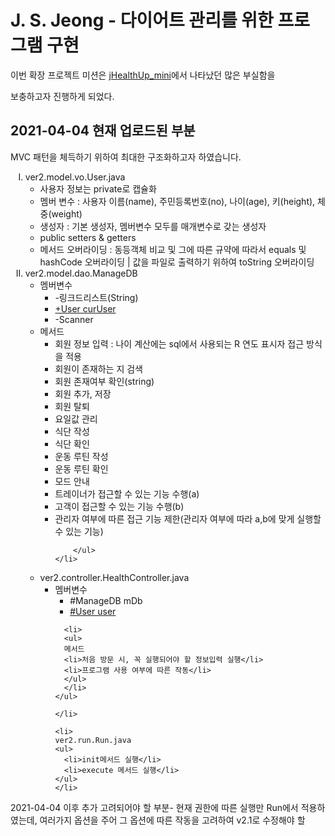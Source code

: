 # J. S. Jeong - 다이어트 관리를 위한 프로그램 구현

이번 확장 프로젝트 미션은 <a href="https://github.com/hy6219/jHealthUp_mini">jHealthUp_mini</a>에서 나타났던 많은 부실함을 

보충하고자 진행하게 되었다.

## 2021-04-04 현재 업로드된 부분

MVC 패턴을 체득하기 위하여 최대한 구조화하고자 하였습니다.

<ol type ="I">
  <li>
  ver2.model.vo.User.java
  <ul>
    <li>사용자 정보는 private로 캡슐화</li>
    <li>멤버 변수 : 사용자 이름(name), 주민등록번호(no), 나이(age), 키(height), 체중(weight)</li>
    <li>생성자    : 기본 생성자, 멤버변수 모두를 매개변수로 갖는 생성자</li>
    <li>public setters & getters</li>
    <li>메서드 오버라이딩 : 동등객체 비교 및 그에 따른 규약에 따라서 equals 및 hashCode 오버라이딩 | 값을 파일로 출력하기 위하여 toString 오버라이딩</li>
  </ul>
  </li>
  <li>
  ver2.model.dao.ManageDB
  <ul>
    <li>멤버변수
      <ul>
      <li>-링크드리스트(String)</li>
      <li><u>+User curUser</u></li>
      <li>-Scanner</li>
      </ul>
    </li>
    <li>
        메서드
        <ul>
        <li>회원 정보 입력 : 나이 계산에는 sql에서 사용되는 R 연도 표시자 접근 방식을 적용</li>
        <li>회원이 존재하는 지 검색</li>
        <li>회원 존재여부 확인(string)</li>
        <li>회원 추가, 저장</li>
        <li>회원 탈퇴</li>
        <li>요일값 관리</li>
        <li>식단 작성</li>
        <li>식단 확인</li>
        <li>운동 루틴 작성</li>
        <li>운동 루틴 확인</li>
        <li>모드 안내</li>
        <li>트레이너가 접근할 수 있는 기능 수행(a)</li>
        <li>고객이 접근할 수 있는 기능 수행(b)</li>
        <li>관리자 여부에 따른 접근 기능 제한(관리자 여부에 따라 a,b에 맞게 실행할 수 있는 기능)</li>
        
        </ul>
    </li>
  </ul>
  </li>
  <li>
    ver2.controller.HealthController.java
    <ul>
      <li>멤버변수
        <ul>
        <li>#ManageDB mDb</li>
        <li><u>#User user</u></li>
        </ul>
      </li>
      
      <li>
      <ul>
      메서드
      <li>처음 방문 시, 꼭 실행되어야 할 정보입력 실행</li>
      <li>프로그램 사용 여부에 따른 작동</li>
      </ul>
      </li>
    </ul>
    
    </li>
    
    <li>
    ver2.run.Run.java
    <ul>
      <li>init메서드 실행</li>
      <li>execute 메서드 실행</li>
    </ul>
    </li>
</ol>


2021-04-04 이후 추가 고려되어야 할 부분- 현재 권한에 따른 실행만 Run에서 적용하였는데, 여러가지 옵션을 주어 그 옵션에 따른 작동을 고려하여 v2.1로 수정해야 할 
